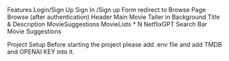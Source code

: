 Features
      Login/Sign Up
      Sign In /Sign up Form
      redirect to Browse Page
      Browse (after authentication)
      Header
      Main Movie
      Tailer in Background
      Title & Description
      MovieSuggestions
      MovieLists * N
      NetflixGPT
      Search Bar
      Movie Suggestions

Project Setup
    Before starting the project please add .env file and add TMDB and OPENAI KEY into it.
